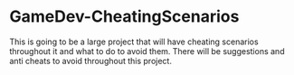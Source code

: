 # GameDev-CheatingScenarios
This is going to be a large project that will have cheating scenarios throughout it and what to do to avoid them. There will be suggestions and anti cheats to avoid throughout this project.
